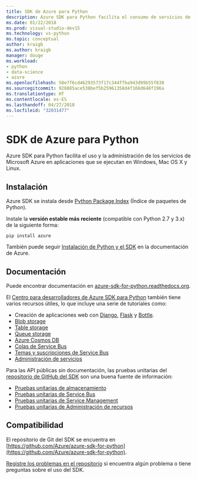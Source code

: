 ```yaml
---
title: SDK de Azure para Python
description: Azure SDK para Python facilita el consumo de servicios de Microsoft Azure en aplicaciones que se ejecutan en cualquier plataforma.
ms.date: 01/22/2018
ms.prod: visual-studio-dev15
ms.technology: vs-python
ms.topic: conceptual
author: kraigb
ms.author: kraigb
manager: douge
ms.workload:
- python
- data-science
- azure
ms.openlocfilehash: 58e7f6cd46293573f17c344ffba943d99b55f830
ms.sourcegitcommit: 928885ace538bef5b25961358d4f166d648f196a
ms.translationtype: HT
ms.contentlocale: es-ES
ms.lasthandoff: 04/27/2018
ms.locfileid: "32031477"
---
```

# <a name="azure-sdk-for-python"></a>SDK de Azure para Python

Azure SDK para Python facilita el uso y la administración de los servicios de Microsoft Azure en aplicaciones que se ejecutan en Windows, Mac OS X y Linux.

## <a name="installation"></a>Instalación

Azure SDK se instala desde [Python Package Index](https://pypi.python.org/pypi/azure) (Índice de paquetes de Python).

Instale la **versión estable más reciente** (compatible con Python 2.7 y 3.x) de la siguiente forma:

```command
pip install azure
```

También puede seguir [Instalación de Python y el SDK](https://docs.microsoft.com/azure/python-how-to-install/) en la documentación de Azure.

## <a name="documentation"></a>Documentación

Puede encontrar documentación en [azure-sdk-for-python.readthedocs.org](https://docs.microsoft.com/en-us/python/azure/?view=azure-python).

El [Centro para desarrolladores de Azure SDK para Python](http://azure.microsoft.com/develop/python/) también tiene varios recursos útiles, lo que incluye una serie de tutoriales como:

- Creación de aplicaciones web con [Django](/azure/app-service-web/web-sites-python-create-deploy-django-app), [Flask](/azure/app-service-web/web-sites-python-create-deploy-flask-app) y [Bottle](/azure/app-service-web/web-sites-python-create-deploy-bottle-app).
- [Blob storage](/azure/storage/storage-python-how-to-use-blob-storage)
- [Table storage](/azure/storage/storage-python-how-to-use-table-storage)
- [Queue storage](/azure/storage/storage-python-how-to-use-queue-storage)
- [Azure Cosmos DB](/azure/cosmos-db/sql-api-python-application)
- [Colas de Service Bus](/azure/service-bus-messaging/service-bus-python-how-to-use-queues)
- [Temas y suscripciones de Service Bus](/azure/service-bus-messaging/service-bus-python-how-to-use-topics-subscriptions)
- [Administración de servicios](/azure/cloud-services/cloud-services-python-how-to-use-service-management)

Para las API públicas sin documentación, las pruebas unitarias del [repositorio de GitHub del SDK](https://github.com/Azure/azure-sdk-for-python) son una buena fuente de información:

- [Pruebas unitarias de almacenamiento](https://github.com/Azure/azure-storage-python/tree/master/tests)
- [Pruebas unitarias de Service Bus](https://github.com/Azure/azure-sdk-for-python/tree/master/azure-servicebus/tests)
- [Pruebas unitarias de Service Management](https://github.com/Azure/azure-sdk-for-python/tree/master/azure-servicemanagement-legacy/tests)
- [Pruebas unitarias de Administración de recursos](https://github.com/Azure/azure-sdk-for-python/tree/master/azure-mgmt/tests)

## <a name="support"></a>Compatibilidad

El repositorio de Git del SDK se encuentra en [https://github.com/Azure/azure-sdk-for-python](https://github.com/Azure/azure-sdk-for-python).

[Registre los problemas en el repositorio](https://github.com/Azure/azure-sdk-for-python/issues) si encuentra algún problema o tiene preguntas sobre el uso del SDK.
